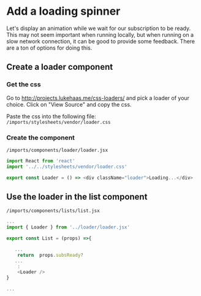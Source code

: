 # Add a loading spinner

Let's display an animation while we wait for our subscription to be ready. This may not seem important when running locally, but when running on a slow network connection, it can be good to provide some feedback.
There are a ton of options for doing this.  

## Create a loader component


### Get the css
Go to http://projects.lukehaas.me/css-loaders/ and pick a loader of your choice.  Click on "View Source" and copy the css.

Paste the css into the following file:
``` /imports/stylesheets/vendor/loader.css ```


### Create the component

``` /imports/components/loader/loader.jsx ```

```js
import React from 'react'
import '../../stylesheets/vendor/loader.css'

export const Loader = () => <div className="loader">Loading...</div>
```


## Use the loader in the list component


``` /imports/components/lists/list.jsx ```

```js
...
import { Loader } from '../loader/loader.jsx'

export const List = (props) =>{

   ...
	return  props.subsReady?
   ...
    :
    <Loader />
}

...

```



